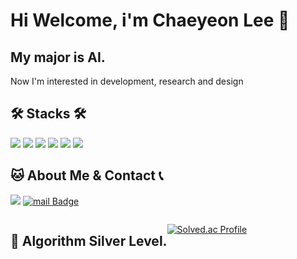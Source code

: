 # Hi Welcome, i'm Chaeyeon Lee 👋

## My major is AI. 
Now I'm interested in development, research and design

## 🛠️ Stacks 🛠️
<img src="https://img.shields.io/badge/C-A8B9CC?style=flat-square&logo=C&logoColor=white"/> <img src="https://img.shields.io/badge/Python-3766AB?style=flat-square&logo=Python&logoColor=white"/>  <img src="https://img.shields.io/badge/Java-007396?style=flat-square&logo=Java&logoColor=white"/> <img src="https://img.shields.io/badge/MySQL-4479A1?style=flat-square&logo=MySQL&logoColor=white"/> <img src="https://img.shields.io/badge/React-4479A1?style=flat-square&logo=React&logoColor=white"/> <img src="https://img.shields.io/badge/Flutter-4479A1?style=flat-square&logo=Flutter&logoColor=white"/>





## 🐱 About Me & Contact 📞

<a href="https://www.instagram.com/chaeyonii_530/"><img src="https://img.shields.io/badge/Instagram-E4405F?style=flat-square&logo=Instagram&logoColor=white&link=https://www.instagram.com/hye_inisfree/"/></a> [![mail Badge](https://img.shields.io/badge/Gmail-d14836?style=flat-square&logo=mail&logoColor=white&link=mailto:cy6366@gachon.ac.kr)](cy6366@gachon.ac.kr)

<div style="display:flex; flex-direction:row;">


## 🏅 Algorithm Silver Level. 

[![Solved.ac Profile](http://mazassumnida.wtf/api/v2/generate_badge?boj=cy6366)](https://solved.ac/cy6366/)  
